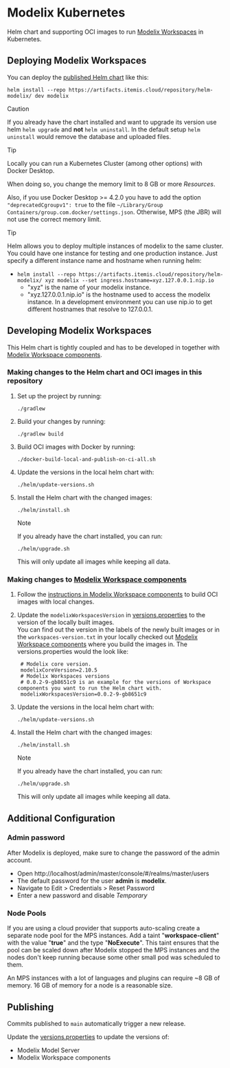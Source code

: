 # Modelix Kubernetes

Helm chart
and supporting OCI images to run [Modelix Workspaces](https://github.com/modelix/modelix.workspaces) in Kubernetes.

## Deploying Modelix Workspaces

You can deploy the [published Helm chart](https://artifacts.itemis.cloud/repository/helm-modelix/) like this:
```shell
helm install --repo https://artifacts.itemis.cloud/repository/helm-modelix/ dev modelix
```

> [!CAUTION]  
> If you already have the chart installed and want to upgrade its version
> use helm `helm upgrade` and **not** `helm uninstall`.
> In the default setup `helm uninstall` would remove the database and uploaded files.

> [!TIP]
> Locally you can run a Kubernetes Cluster (among other options) with Docker Desktop.
> 
> When doing so, you change the memory limit to 8 GB or more _Resources_.
>
> Also, if you use Docker Desktop >= 4.2.0 you have to add the option `"deprecatedCgroupv1": true`
to the file `~/Library/Group Containers/group.com.docker/settings.json`.
Otherwise, MPS (the JBR) will not use the correct memory limit.

> [!TIP]
> Helm allows you to deploy multiple instances of modelix to the same cluster.
> You could have one instance for testing and one production instance. 
> Just specify a different instance name and hostname when running helm:
>   * `helm install --repo https://artifacts.itemis.cloud/repository/helm-modelix/ xyz modelix --set ingress.hostname=xyz.127.0.0.1.nip.io`
>     * "xyz" is the name of your modelix instance.
>     * "xyz.127.0.0.1.nip.io" is the hostname used to access the modelix instance. In a development environment you can use nip.io to get different hostnames that resolve to 127.0.0.1.


## Developing Modelix Workspaces

This Helm chart is tightly coupled and has to be developed in together with [Modelix Workspace components](https://github.com/modelix/modelix.workspaces).

### Making changes to the Helm chart and OCI images in this repository

1. Set up the project by running:
   ```shell
   ./gradlew
   ```
2. Build your changes by running:
   ```shell
   ./gradlew build
   ```
3. Build OCI images with Docker by running:
   ```shell
   ./docker-build-local-and-publish-on-ci-all.sh
   ```
4. Update the versions in the local helm chart with:
   ```shell
   ./helm/update-versions.sh
   ```
5. Install the Helm chart with the changed images: 
   ```shell
   ./helm/install.sh
   ```

   > [!NOTE]  
   > If you already have the chart installed, you can run:
   > ```shell
   > ./helm/upgrade.sh
   > ```
   > This will only update all images while keeping all data.


### Making changes to [Modelix Workspace components](https://github.com/modelix/modelix.workspaces)

1. Follow the [instructions in Modelix Workspace components](https://github.com/modelix/modelix.workspaces?tab=readme-ov-file#development) to build OCI images with local changes.

2. Update the `modelixWorkspacesVersion` in [versions.properties](versions.properties) to the version of the locally built images.  
   You can find out the version in the labels of the newly built images or in the `workspaces-version.txt` in your locally checked out [Modelix Workspace components](https://github.com/modelix/modelix.workspaces)
   where you build the images in.
   The versions.properties would the look like:
   ```properties
    # Modelix core version.
    modelixCoreVersion=2.10.5
    # Modelix Workspaces versions
    # 0.0.2-9-gb8651c9 is an example for the versions of Workspace components you want to run the Helm chart with.
    modelixWorkspacesVersion=0.0.2-9-gb8651c9
   ```
3. Update the versions in the local helm chart with:
   ```shell
   ./helm/update-versions.sh
   ```
4. Install the Helm chart with the changed images:
   ```shell
   ./helm/install.sh
   ```
   
   > [!NOTE]  
   > If you already have the chart installed, you can run: 
   > ```shell
   > ./helm/upgrade.sh
   > ```
   > This will only update all images while keeping all data.

## Additional Configuration

### Admin password

After Modelix is deployed, make sure to change the password of the admin account.
- Open http://localhost/admin/master/console/#/realms/master/users
- The default password for the user **admin** is **modelix**.
- Navigate to Edit > Credentials > Reset Password
- Enter a new password and disable *Temporary*

### Node Pools

If you are using a cloud provider that supports auto-scaling create a separate node pool for the MPS instances.
Add a taint "**workspace-client**" with the value "**true**" and the type "**NoExecute**".
This taint ensures that the pool can be scaled down after Modelix stopped the MPS instances
and the nodes don't keep running because some other small pod was scheduled to them.

An MPS instances with a lot of languages and plugins can require ~8 GB of memory.
16 GB of memory for a node is a reasonable size.

## Publishing

Commits published to `main` automatically trigger a new release.

Update the [versions.properties](versions.properties) to update the versions of:
* Modelix Model Server
* Modelix Workspace components